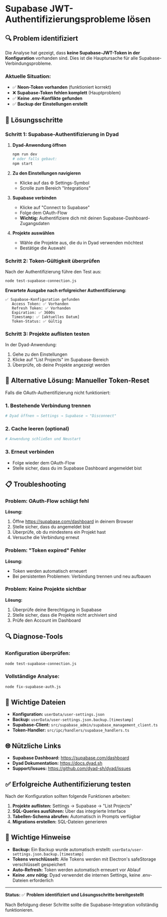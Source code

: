 # Supabase JWT-Authentifizierungsprobleme lösen

## 🔍 Problem identifiziert

Die Analyse hat gezeigt, dass **keine Supabase-JWT-Token in der Konfiguration** vorhanden sind. Dies ist die Hauptursache für alle Supabase-Verbindungsprobleme.

### Aktuelle Situation:

- ✅ **Neon-Token vorhanden** (funktioniert korrekt)
- ❌ **Supabase-Token fehlen komplett** (Hauptproblem)
- ✅ **Keine .env-Konflikte gefunden**
- ✅ **Backup der Einstellungen erstellt**

## 🔧 Lösungsschritte

### Schritt 1: Supabase-Authentifizierung in Dyad

1. **Dyad-Anwendung öffnen**

   ```bash
   npm run dev
   # oder falls gebaut:
   npm start
   ```

2. **Zu den Einstellungen navigieren**

   - Klicke auf das ⚙️ Settings-Symbol
   - Scrolle zum Bereich "Integrations"

3. **Supabase verbinden**

   - Klicke auf "Connect to Supabase"
   - Folge dem OAuth-Flow
   - **Wichtig:** Authentifiziere dich mit deinen Supabase-Dashboard-Zugangsdaten

4. **Projekte auswählen**
   - Wähle die Projekte aus, die du in Dyad verwenden möchtest
   - Bestätige die Auswahl

### Schritt 2: Token-Gültigkeit überprüfen

Nach der Authentifizierung führe den Test aus:

```bash
node test-supabase-connection.js
```

**Erwartete Ausgabe nach erfolgreicher Authentifizierung:**

```
✅ Supabase-Konfiguration gefunden
   Access Token: ✅ Vorhanden
   Refresh Token: ✅ Vorhanden
   Expiration: ✅ 3600s
   Timestamp: ✅ [aktuelles Datum]
   Token-Status: ✅ Gültig
```

### Schritt 3: Projekte auflisten testen

In der Dyad-Anwendung:

1. Gehe zu den Einstellungen
2. Klicke auf "List Projects" im Supabase-Bereich
3. Überprüfe, ob deine Projekte angezeigt werden

## 🔄 Alternative Lösung: Manueller Token-Reset

Falls die OAuth-Authentifizierung nicht funktioniert:

### 1. Bestehende Verbindung trennen

```bash
# Dyad öffnen → Settings → Supabase → "Disconnect"
```

### 2. Cache leeren (optional)

```bash
# Anwendung schließen und Neustart
```

### 3. Erneut verbinden

- Folge wieder dem OAuth-Flow
- Stelle sicher, dass du im Supabase Dashboard angemeldet bist

## 📋 Troubleshooting

### Problem: OAuth-Flow schlägt fehl

**Lösung:**

1. Öffne https://supabase.com/dashboard in deinem Browser
2. Stelle sicher, dass du angemeldet bist
3. Überprüfe, ob du mindestens ein Projekt hast
4. Versuche die Verbindung erneut

### Problem: "Token expired" Fehler

**Lösung:**

- Token werden automatisch erneuert
- Bei persistenten Problemen: Verbindung trennen und neu aufbauen

### Problem: Keine Projekte sichtbar

**Lösung:**

1. Überprüfe deine Berechtigung in Supabase
2. Stelle sicher, dass die Projekte nicht archiviert sind
3. Prüfe den Account im Dashboard

## 🔍 Diagnose-Tools

### Konfiguration überprüfen:

```bash
node test-supabase-connection.js
```

### Vollständige Analyse:

```bash
node fix-supabase-auth.js
```

## 📁 Wichtige Dateien

- **Konfiguration:** `userData/user-settings.json`
- **Backup:** `userData/user-settings.json.backup.[timestamp]`
- **Supabase-Client:** `src/supabase_admin/supabase_management_client.ts`
- **Token-Handler:** `src/ipc/handlers/supabase_handlers.ts`

## 🌐 Nützliche Links

- **Supabase Dashboard:** https://supabase.com/dashboard
- **Dyad Dokumentation:** https://docs.dyad.sh
- **Support/Issues:** https://github.com/dyad-sh/dyad/issues

## ✅ Erfolgreiche Authentifizierung testen

Nach der Konfiguration sollten folgende Funktionen arbeiten:

1. **Projekte auflisten:** Settings → Supabase → "List Projects"
2. **SQL-Queries ausführen:** Über das integrierte Interface
3. **Tabellen-Schema abrufen:** Automatisch in Prompts verfügbar
4. **Migrations erstellen:** SQL-Dateien generieren

## 🚨 Wichtige Hinweise

- **Backup:** Ein Backup wurde automatisch erstellt: `userData/user-settings.json.backup.[timestamp]`
- **Tokens verschlüsselt:** Alle Tokens werden mit Electron's safeStorage verschlüsselt gespeichert
- **Auto-Refresh:** Token werden automatisch erneuert vor Ablauf
- **Keine .env nötig:** Dyad verwendet die internen Settings, keine .env-Dateien erforderlich

---

**Status:** ✅ **Problem identifiziert und Lösungsschritte bereitgestellt**

Nach Befolgung dieser Schritte sollte die Supabase-Integration vollständig funktionieren.
